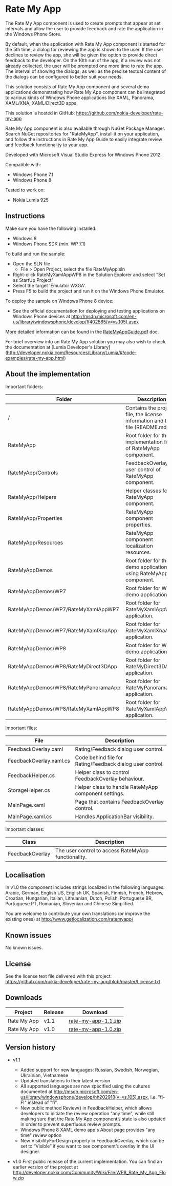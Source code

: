 Rate My App
===========

The Rate My App component is used to create prompts that appear at set intervals and allow the user to provide feedback and rate the application in the Windows Phone Store.

By default, when the application with Rate My App component is started for the 5th time, a dialog for reviewing the app is shown to the user. If the user declines to review the app, she will be given the option to provide direct feedback to the developer. On the 10th run of the app, if a review was not already collected, the user will be prompted one more time to rate the app. The interval of showing the dialogs, as well as the precise textual content of the dialogs can be configured to better suit your needs.

This solution consists of Rate My App component and several demo applications demonstrating how Rate My App component can be integrated to various kinds of Windows Phone applications like XAML, Panorama, XAML/XNA, XAML/Direct3D apps.

This solution is hosted in GitHub:
https://github.com/nokia-developer/rate-my-app

Rate My App component is also available through NuGet Package Manager. Search NuGet repositories for "RateMyApp", install it on your application, and follow the instructions in Rate My App Guide to easily integrate review and feedback functionality to your app. 

Developed with Microsoft Visual Studio Express for Windows Phone 2012.

Compatible with:

 * Windows Phone 7.1
 * Windows Phone 8

Tested to work on:

 * Nokia Lumia 925
 

Instructions
------------

Make sure you have the following installed:

 * Windows 8
 * Windows Phone SDK (min. WP 7.1)

To build and run the sample:

 * Open the SLN file
   * File > Open Project, select the file RateMyApp.sln
 * Right-click RateMyXamlAppWP8 in the Solution Explorer and select "Set as StartUp Project"   
 * Select the target 'Emulator WXGA'.
 * Press F5 to build the project and run it on the Windows Phone Emulator.

To deploy the sample on Windows Phone 8 device:
 * See the official documentation for deploying and testing applications on Windows Phone devices at http://msdn.microsoft.com/en-us/library/windowsphone/develop/ff402565(v=vs.105).aspx

More detailed information can be found in the [RateMyAppGuide.pdf](https://github.com/nokia-developer/rate-my-app/blob/master/Doc/RateMyAppGuide.pdf?raw=true) doc.

For brief overview info on Rate My App solution you may also wish to check the documentation at [Lumia Developer's Library] (http://developer.nokia.com/Resources/Library/Lumia/#!code-examples/rate-my-app.html)


About the implementation
------------------------

Important folders:

| Folder | Description |
| ------ | ----------- |
| / | Contains the project file, the license information and this file (README.md) |
| RateMyApp | Root folder for the implementation files of RateMyApp component. |
| RateMyApp/Controls | FeedbackOverlay user control of RateMyApp component. |
| RateMyApp/Helpers | Helper classes for RateMyApp component. |
| RateMyApp/Properties | RateMyApp component properties. |
| RateMyApp/Resources | RateMyApp component localization resources. |
| RateMyAppDemos | Root folder for the demo applications using RateMyApp component. |
| RateMyAppDemos/WP7 | Root folder for WP7 demo applications. |
| RateMyAppDemos/WP7/RateMyXamlAppWP7 | Root folder for RateMyXamlAppWP7 application. |
| RateMyAppDemos/WP7/RateMyXamlXnaApp | Root folder for RateMyXamlXnaApp application. |
| RateMyAppDemos/WP8 | Root folder for WP8 demo applications. |
| RateMyAppDemos/WP8/RateMyDirect3DApp | Root folder for RateMyDirect3DApp application. |
| RateMyAppDemos/WP8/RateMyPanoramaApp | Root folder for RateMyPanoramaApp application. |
| RateMyAppDemos/WP8/RateMyXamlAppWP8 | Root folder for RateMyXamlAppWP8 application. |

Important files:

| File | Description |
| ---- | ----------- |
| FeedbackOverlay.xaml | Rating/Feedback dialog user control. |
| FeedbackOverlay.xaml.cs | Code behind file for Rating/Feedback dialog user control. |
| FeedbackHelper.cs | Helper class to control FeedbackOverlay behaviour. |
| StorageHelper.cs | Helper class to handle RateMyApp component settings. |
| MainPage.xaml | Page that contains FeedbackOverlay control. |
| MainPage.xaml.cs | Handles ApplicationBar visibility. |

Important classes:

| Class | Description |
| ----- | ----------- |
| FeedbackOverlay | The user control to access RateMyApp functionality. |


Localisation
------------

In v1.0 the component includes strings localized in the following languages: Arabic, German, English US, English UK, Spanish, Finnish, French, Hebrew, Croatian, Hungarian, Italian, Lithuanian, Dutch, Polish, Portuguese BR, Portuguese PT, Romanian, Slovenian and Chinese Simplified.

You are welcome to contribute your own translations (or improve the existing ones) at http://www.getlocalization.com/ratemyapp/


Known issues
------------

No known issues.


License
-------

See the license text file delivered with this project: https://github.com/nokia-developer/rate-my-app/blob/master/License.txt

Downloads
---------

| Project | Release | Download |
| ------- | --------| -------- |
| Rate My App | v1.1 | [rate-my-app-1.1.zip](https://github.com/nokia-developer/rate-my-app/archive/v1.1.zip) |
| Rate My App | v1.0 | [rate-my-app-1.0.zip](https://github.com/nokia-developer/rate-my-app/archive/v1.0.zip) |

Version history
---------------

 * v1.1 
	- Added support for new languages: Russian, Swedish, Norwegian, Ukrainian, Vietnamese
	- Updated translations to their latest version
	- All supported languages are now specified using the cultures documented at http://msdn.microsoft.com/en-us/library/windowsphone/develop/hh202918(v=vs.105).aspx, i.e. "fi-FI" instead of "fi".
	- New public method Review() in FeedbackHelper, which allows developers to initiate the review operation "any time", while still making sure that the Rate My App component’s state is also updated in order to prevent superfluous review prompts.
	- Windows Phone 8 XAML demo app's About page provides "any time" review option
	- New VisibilityForDesign property in FeedbackOverlay, which can be set to “Visible” if you want to see component’s overlay in the UI designer.

 * v1.0 First public release of the current implementation. You can find an earlier version of the project at http://developer.nokia.com/Community/Wiki/File:WP8_Rate_My_App_Flow.zip


